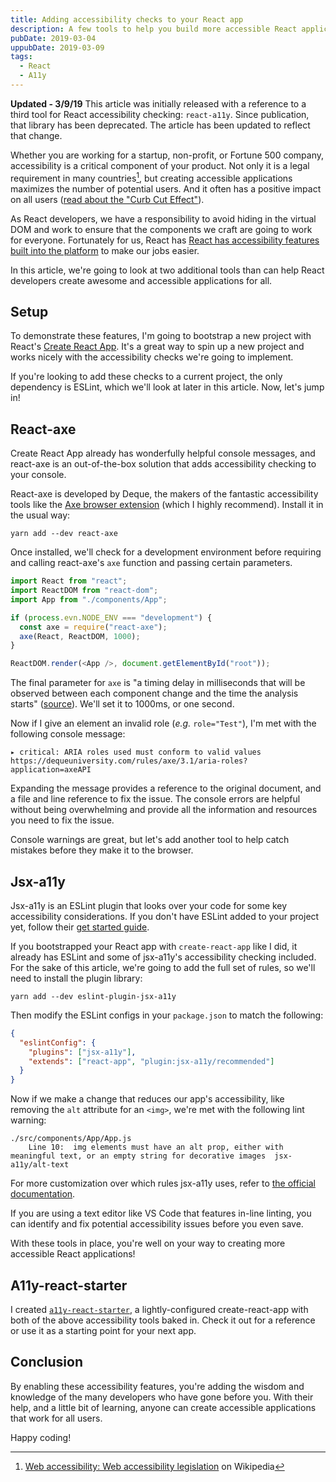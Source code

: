```yaml
---
title: Adding accessibility checks to your React app
description: A few tools to help you build more accessible React applications
pubDate: 2019-03-04
uppubDate: 2019-03-09
tags:
  - React
  - A11y
---
```


**Updated - 3/9/19** This article was initially released with a reference to a
third tool for React accessibility checking: `react-a11y`. Since publication,
that library has been deprecated. The article has been updated to reflect that
change.

Whether you are working for a startup, non-profit, or Fortune 500 company,
accessibility is a critical component of your product. Not only it is a legal
requirement in many countries[^1], but creating accessible applications
maximizes the number of potential users. And it often has a positive impact on
all users
([read about the "Curb Cut Effect"](https://ssir.org/articles/entry/the_curb_cut_effect)).

As React developers, we have a responsibility to avoid hiding in the virtual DOM
and work to ensure that the components we craft are going to work for everyone.
Fortunately for us, React has
[React has accessibility features built into the platform](https://reactjs.org/docs/accessibility.html)
to make our jobs easier.

In this article, we're going to look at two additional tools than can help React
developers create awesome and accessible applications for all.

## Setup

To demonstrate these features, I'm going to bootstrap a new project with React's
[Create React App](https://facebook.github.io/create-react-app/). It's a great
way to spin up a new project and works nicely with the accessibility checks
we're going to implement.

If you're looking to add these checks to a current project, the only dependency
is ESLint, which we'll look at later in this article. Now, let's jump in!

## React-axe

Create React App already has wonderfully helpful console messages, and react-axe
is an out-of-the-box solution that adds accessibility checking to your console.

React-axe is developed by Deque, the makers of the fantastic accessibility tools
like the [Axe browser extension](https://www.deque.com/axe/) (which I highly
recommend). Install it in the usual way:

```
yarn add --dev react-axe
```

Once installed, we'll check for a development environment before requiring and
calling react-axe's `axe` function and passing certain parameters.

```js
import React from "react";
import ReactDOM from "react-dom";
import App from "./components/App";

if (process.evn.NODE_ENV === "development") {
  const axe = require("react-axe");
  axe(React, ReactDOM, 1000);
}

ReactDOM.render(<App />, document.getElementById("root"));
```

The final parameter for `axe` is "a timing delay in milliseconds that will be
observed between each component change and the time the analysis starts"
([source](https://github.com/dequelabs/react-axe/#initialize-the-module)). We'll
set it to 1000ms, or one second.

Now if I give an element an invalid role (_e.g._ `role="Test"`), I'm met with
the following console message:

```
▸ critical: ARIA roles used must conform to valid values
https://dequeuniversity.com/rules/axe/3.1/aria-roles?application=axeAPI
```

Expanding the message provides a reference to the original document, and a file
and line reference to fix the issue. The console errors are helpful without
being overwhelming and provide all the information and resources you need to fix
the issue.

Console warnings are great, but let's add another tool to help catch mistakes
before they make it to the browser.

## Jsx-a11y

Jsx-a11y is an ESLint plugin that looks over your code for some key
accessibility considerations. If you don't have ESLint added to your project
yet, follow their
[get started guide](https://eslint.org/docs/user-guide/getting-started).

If you bootstrapped your React app with `create-react-app` like I did, it
already has ESLint and some of jsx-a11y's accessibility checking included. For
the sake of this article, we're going to add the full set of rules, so we'll
need to install the plugin library:

```
yarn add --dev eslint-plugin-jsx-a11y
```

Then modify the ESLint configs in your `package.json` to match the following:

```json
{
  "eslintConfig": {
    "plugins": ["jsx-a11y"],
    "extends": ["react-app", "plugin:jsx-a11y/recommended"]
  }
}
```

Now if we make a change that reduces our app's accessibility, like removing the
`alt` attribute for an `<img>`, we're met with the following lint warning:

```
./src/components/App/App.js
    Line 10:  img elements must have an alt prop, either with meaningful text, or an empty string for decorative images  jsx-a11y/alt-text
```

For more customization over which rules jsx-a11y uses, refer to
[the official documentation](https://github.com/evcohen/eslint-plugin-jsx-a11y#eslint-plugin-jsx-a11y).

If you are using a text editor like VS Code that features in-line linting, you
can identify and fix potential accessibility issues before you even save.

With these tools in place, you're well on your way to creating more accessible
React applications!

## A11y-react-starter

I created [`a11y-react-starter`](https://github.com/seanmcp/a11y-react-starter),
a lightly-configured create-react-app with both of the above accessibility tools
baked in. Check it out for a reference or use it as a starting point for your
next app.

## Conclusion

By enabling these accessibility features, you're adding the wisdom and knowledge
of the many developers who have gone before you. With their help, and a little
bit of learning, anyone can create accessible applications that work for all
users.

Happy coding!

[^1]:
    [Web accessibility: Web accessibility legislation](https://en.wikipedia.org/wiki/Web_accessibility#Web_accessibility_legislation)
    on Wikipedia
